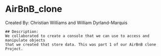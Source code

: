 # AirBnB_clone

Created By: Christian Williams and William Dyrland-Marquis

    ## Description:
    We collaborated to create a console that we can use to access and manipulate objects
    that we created that store data. This was part 1 of our AirBnB clone Project.

    
    
